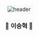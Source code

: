 <div align="center">

![header](https://capsule-render.vercel.app/api?type=waving&color=ffffff&height=300&section=header&text=Insane%20iOS%20Developer&fontSize=80)

### 💫 이승혁 💫

</br>
